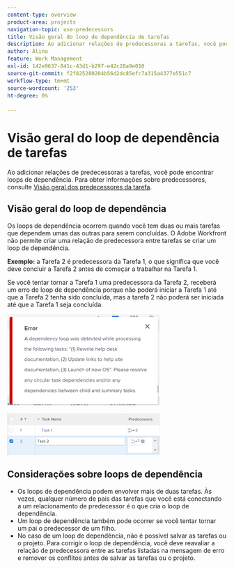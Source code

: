 ```yaml
---
content-type: overview
product-area: projects
navigation-topic: use-predecessors
title: Visão geral do loop de dependência de tarefas
description: Ao adicionar relações de predecessoras a tarefas, você pode encontrar loops de dependência. Para obter informações sobre predecessores, consulte Visão geral dos predecessores da tarefa.
author: Alina
feature: Work Management
exl-id: 142e9637-841c-43d1-b297-e42c28a9e010
source-git-commit: f2f825280204b56d2dc85efc7a315a4377e551c7
workflow-type: tm+mt
source-wordcount: '253'
ht-degree: 0%

---
```


# Visão geral do loop de dependência de tarefas

Ao adicionar relações de predecessoras a tarefas, você pode encontrar loops de dependência. Para obter informações sobre predecessores, consulte [Visão geral dos predecessores da tarefa](../../../manage-work/tasks/use-prdcssrs/predecessors-overview.md).

## Visão geral do loop de dependência

Os loops de dependência ocorrem quando você tem duas ou mais tarefas que dependem umas das outras para serem concluídas. O Adobe Workfront não permite criar uma relação de predecessora entre tarefas se criar um loop de dependência.

**Exemplo:** a Tarefa 2 é predecessora da Tarefa 1, o que significa que você deve concluir a Tarefa 2 antes de começar a trabalhar na Tarefa 1.

Se você tentar tornar a Tarefa 1 uma predecessora da Tarefa 2, receberá um erro de loop de dependência porque não poderá iniciar a Tarefa 1 até que a Tarefa 2 tenha sido concluída, mas a tarefa 2 não poderá ser iniciada até que a Tarefa 1 seja concluída.

![](assets/dependency-loop-error-message-350x209.png)

![](assets/dependency-loop-in-task-list-nwe-350x97.png)

## Considerações sobre loops de dependência

* Os loops de dependência podem envolver mais de duas tarefas. Às vezes, qualquer número de pais das tarefas que você está conectando a um relacionamento de predecessor é o que cria o loop de dependência.
* Um loop de dependência também pode ocorrer se você tentar tornar um pai o predecessor de um filho.
* No caso de um loop de dependência, não é possível salvar as tarefas ou o projeto. Para corrigir o loop de dependência, você deve reavaliar a relação de predecessora entre as tarefas listadas na mensagem de erro e remover os conflitos antes de salvar as tarefas ou o projeto.

 
